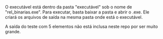 O executável está dentro da pasta "executável" sob o nome de "rel_binarias.exe". Para executar, basta baixar a pasta e abrir o .exe. Ele criará os arquivos de saída na mesma pasta onde está o executável.

A saída do teste com 5 elementos não está inclusa neste repo por ser muito grande.